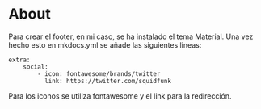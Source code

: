 # About

Para crear el footer, en mi caso, se ha instalado el tema Material.
Una vez hecho esto en mkdocs.yml se añade las siguientes lineas:

```
extra:
    social:
        - icon: fontawesome/brands/twitter
          link: https://twitter.com/squidfunk
```

Para los iconos se utiliza fontawesome y el link para la redirección.
